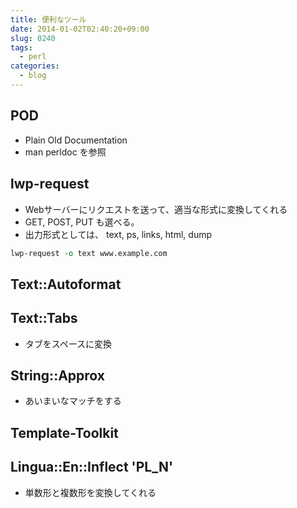 ```yaml
---
title: 便利なツール
date: 2014-01-02T02:40:20+09:00
slug: 0240
tags:
  - perl
categories:
  - blog
---
```


## POD

-   Plain Old Documentation
-   man perldoc を参照

## lwp-request

-   Webサーバーにリクエストを送って、適当な形式に変換してくれる
-   GET, POST, PUT も選べる。
-   出力形式としては、 text, ps, links, html, dump

``` perl
lwp-request -o text www.example.com
```

## Text::Autoformat

## Text::Tabs

-   タブをスペースに変換

## String::Approx

-   あいまいなマッチをする

## Template-Toolkit

## Lingua::En::Inflect \'PL_N\'

-   単数形と複数形を変換してくれる
